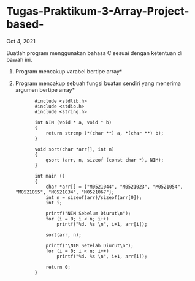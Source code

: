 # Tugas-Praktikum-3-Array-Project-based-
Oct 4, 2021

Buatlah program menggunakan bahasa C sesuai dengan ketentuan di bawah ini.   
1. Program mencakup varabel bertipe array* 
2. Program mencakup sebuah fungsi buatan sendiri yang menerima argumen bertipe array*


              #include <stdlib.h>
              #include <stdio.h>
              #include <string.h>

              int NIM (void * a, void * b)
              {
                  return strcmp (*(char **) a, *(char **) b);
              }

              void sort(char *arr[], int n)
              {
                  qsort (arr, n, sizeof (const char *), NIM);
              }

              int main ()
              {
                  char *arr[] = {"M0521044", "M0521023", "M0521054", "M0521055", "M0521034", "M0521067"};
                  int n = sizeof(arr)/sizeof(arr[0]);
                  int i;

                  printf("NIM Sebelum Diurut\n");
                  for (i = 0; i < n; i++)
                      printf("%d. %s \n", i+1, arr[i]);

                  sort(arr, n);

                  printf("\NIM Setelah Diurut\n");
                  for (i = 0; i < n; i++)
                      printf("%d. %s \n", i+1, arr[i]);

                  return 0;
              }
